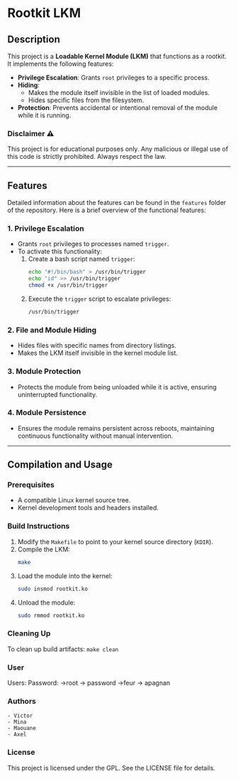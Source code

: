 # Rootkit LKM

## Description
This project is a **Loadable Kernel Module (LKM)** that functions as a rootkit. It implements the following features:
- **Privilege Escalation**: Grants `root` privileges to a specific process.
- **Hiding**:
  - Makes the module itself invisible in the list of loaded modules.
  - Hides specific files from the filesystem.
- **Protection**: Prevents accidental or intentional removal of the module while it is running.

### Disclaimer ⚠️
This project is for educational purposes only. Any malicious or illegal use of this code is strictly prohibited. Always respect the law.

---

## Features
Detailed information about the features can be found in the `features` folder of the repository. Here is a brief overview of the functional features:

### 1. Privilege Escalation
- Grants `root` privileges to processes named `trigger`.
- To activate this functionality:
  1. Create a bash script named `trigger`:
     ```bash
     echo "#!/bin/bash" > /usr/bin/trigger
     echo "id" >> /usr/bin/trigger
     chmod +x /usr/bin/trigger
     ```
  2. Execute the `trigger` script to escalate privileges:
     ```bash
     /usr/bin/trigger
     ```

### 2. File and Module Hiding
- Hides files with specific names from directory listings.
- Makes the LKM itself invisible in the kernel module list.

### 3. Module Protection
- Protects the module from being unloaded while it is active, ensuring uninterrupted functionality.

### 4. Module Persistence
- Ensures the module remains persistent across reboots, maintaining continuous functionality without manual intervention.

---

## Compilation and Usage

### Prerequisites
- A compatible Linux kernel source tree.
- Kernel development tools and headers installed.

### Build Instructions
1. Modify the `Makefile` to point to your kernel source directory (`KDIR`).
2. Compile the LKM:
   ```bash
   make
   ```
3. Load the module into the kernel:
    ```bash
    sudo insmod rootkit.ko
    ```
4. Unload the module:
    ```bash
    sudo rmmod rootkit.ko
    ```

### Cleaning Up

To clean up build artifacts:
    ```
    make clean
    ```
### User
Users: Password:
->root -> password
->feur -> apagnan

### Authors

    - Victor
    - Mina
    - Maouane
    - Axel

### License

This project is licensed under the GPL. See the LICENSE file for details.
